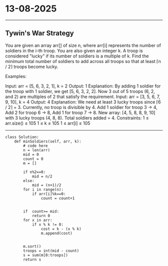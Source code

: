 # 13-08-2025
---
## Tywin's War Strategy

You are given an array arr[] of size n, where arr[i] represents the number of soldiers in the i-th troop. You are also given an integer k. A troop is considered "lucky" if its number of soldiers is a multiple of k. Find the minimum total number of soldiers to add across all troops so that at least ⌈n / 2⌉ troops become lucky.

Examples:

Input: arr = [5, 6, 3, 2, 1], k = 2
Output: 1
Explanation: By adding 1 soldier for the troop with 1 soldier, we get [5, 6, 3, 2, 2]. Now 3 out of 5 troops (6, 2, and 2) are multiples of 2 that satisfy the requirement.
Input: arr = [3, 5, 6, 7, 9, 10], k = 4
Output: 4
Explanation: We need at least 3 lucky troops since ⌈6 / 2⌉ = 3. Currently, no troop is divisible by 4.
Add 1 soldier for troop 3 → 4,
Add 2 for troop 6 → 8,
Add 1 for troop 7 → 8.
New array: [4, 5, 8, 8, 9, 10] with 3 lucky troops (4, 8, 8).
Total soldiers added = 4.
Constraints:
1 ≤ arr.size() ≤ 105
1 ≤ k ≤ 105
1 ≤ arr[i] ≤ 105

---
```
class Solution:
    def minSoldiers(self, arr, k):
        # code here
        n = len(arr)
        mid = 0
        count = 0
        m = []
        
        if n%2==0:
            mid = n/2
        else:
            mid = (n+1)/2
        for i in range(n):
            if arr[i]%k==0:
                count = count+1
                
            
        if  count>= mid:
            return 0
        for x in arr:
            if x % k != 0:
                cost = k - (x % k)
                m.append(cost)
    
    
        m.sort()
        troops = int(mid - count)
        s = sum(m[0:troops])
        return s
        
        
            
```
